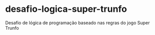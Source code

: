 # desafio-logica-super-trunfo
Desafio de lógica de programação baseado nas regras do jogo Super Trunfo
